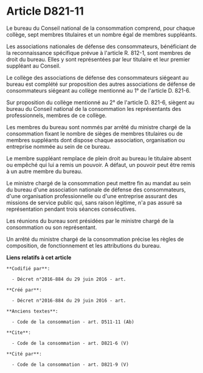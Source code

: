 # Article D821-11

Le bureau du Conseil national de la consommation comprend, pour chaque collège, sept membres titulaires et un nombre égal de
membres suppléants. 

Les associations nationales de défense des consommateurs, bénéficiant de la reconnaissance spécifique prévue à l'article R.
812-1, sont membres de droit du bureau. Elles y sont représentées par leur titulaire et leur premier suppléant au Conseil. 

Le collège des associations de défense des consommateurs siégeant au bureau est complété sur proposition des autres
associations de défense de consommateurs siégeant au collège mentionné au 1° de l'article D. 821-6. 

Sur proposition du collège mentionné au 2° de l'article D. 821-6, siègent au bureau du Conseil national de la consommation
les représentants des professionnels, membres de ce collège. 

Les membres du bureau sont nommés par arrêté du ministre chargé de la consommation fixant le nombre de sièges de membres
titulaires ou de membres suppléants dont dispose chaque association, organisation ou entreprise nommée au sein de ce bureau. 

Le membre suppléant remplace de plein droit au bureau le titulaire absent ou empêché qui lui a remis un pouvoir. A défaut, un
pouvoir peut être remis à un autre membre du bureau. 

Le ministre chargé de la consommation peut mettre fin au mandat au sein du bureau d'une association nationale de défense des
consommateurs, d'une organisation professionnelle ou d'une entreprise assurant des missions de service public qui, sans
raison légitime, n'a pas assuré sa représentation pendant trois séances consécutives. 

Les réunions du bureau sont présidées par le ministre chargé de la consommation ou son représentant. 

Un arrêté du ministre chargé de la consommation précise les règles de composition, de fonctionnement et les attributions du
bureau.

**Liens relatifs à cet article**

	**Codifié par**:

	  - Décret n°2016-884 du 29 juin 2016 - art.

	**Créé par**:

	  - Décret n°2016-884 du 29 juin 2016 - art.

	**Anciens textes**:

	  - Code de la consommation - art. D511-11 (Ab)

	**Cite**:

	  - Code de la consommation - art. D821-6 (V)

	**Cité par**:

	  - Code de la consommation - art. D821-9 (V)
